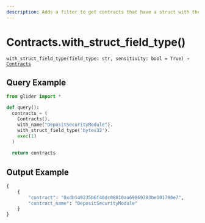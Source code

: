 ```yaml
---
description: Adds a filter to get contracts that have a struct with the given field type.
---
```


# Contracts.with\_struct\_field\_type()

`with_struct_field_type(field_type: str, sensitivity: bool = True) →` [`Contracts`](./)

## Query Example

```python
from glider import *

def query():
  contracts = (
    Contracts().
    with_name("DepositSecurityModule").
    with_struct_field_type('bytes32').
    exec(1)
  )
  
  return contracts
```

## Output Example

```python
{
    {
        "contract": "0xdb149235b6f40dc08810aa69869783be101790e7",
        "contract_name": "DepositSecurityModule"
    }
}
```
